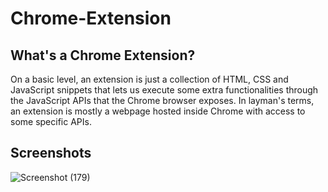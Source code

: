 # Chrome-Extension
## What's a Chrome Extension?
On a basic level, an extension is just a collection of HTML, CSS and JavaScript snippets that lets us execute some extra functionalities through the JavaScript APIs that the Chrome browser exposes. In layman's terms, an extension is mostly a webpage hosted inside Chrome with access to some specific APIs.
## Screenshots
![Screenshot (179)](https://user-images.githubusercontent.com/114047447/218243851-08681a53-7675-459c-a050-80b7e8a86007.png)

